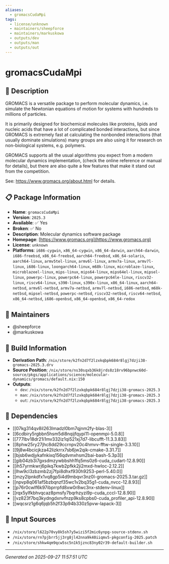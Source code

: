 ```yaml
---
aliases:
  - gromacsCudaMpi
tags:
  - license/unknown
  - maintainers/sheepforce
  - maintainers/markuskowa
  - outputs/dev
  - outputs/man
  - outputs/out
---
```


# gromacsCudaMpi

## 📝 Description

GROMACS is a versatile package to perform molecular dynamics,
i.e. simulate the Newtonian equations of motion for systems
with hundreds to millions of particles.

It is primarily designed for biochemical molecules like
proteins, lipids and nucleic acids that have a lot of
complicated bonded interactions, but since GROMACS is
extremely fast at calculating the nonbonded interactions (that
usually dominate simulations) many groups are also using it
for research on non-biological systems, e.g. polymers.

GROMACS supports all the usual algorithms you expect from a
modern molecular dynamics implementation, (check the online
reference or manual for details), but there are also quite a
few features that make it stand out from the competition.

See: https://www.gromacs.org/about.html for details.


## 📋 Package Information

- **Name**: `gromacsCudaMpi`
- **Version**: `2025.3`
- **Available**: ✅ Yes
- **Broken**: ✅ No
- **Description**: Molecular dynamics software package
- **Homepage**: [https://www.gromacs.org](https://www.gromacs.org)
- **License**: `unknown`
- **Platforms**: `i686-cygwin`, `x86_64-cygwin`, `x86_64-darwin`, `aarch64-darwin`, `i686-freebsd`, `x86_64-freebsd`, `aarch64-freebsd`, `x86_64-solaris`, `aarch64-linux`, `armv5tel-linux`, `armv6l-linux`, `armv7a-linux`, `armv7l-linux`, `i686-linux`, `loongarch64-linux`, `m68k-linux`, `microblaze-linux`, `microblazeel-linux`, `mips-linux`, `mips64-linux`, `mips64el-linux`, `mipsel-linux`, `powerpc-linux`, `powerpc64-linux`, `powerpc64le-linux`, `riscv32-linux`, `riscv64-linux`, `s390-linux`, `s390x-linux`, `x86_64-linux`, `aarch64-netbsd`, `armv6l-netbsd`, `armv7a-netbsd`, `armv7l-netbsd`, `i686-netbsd`, `m68k-netbsd`, `mipsel-netbsd`, `powerpc-netbsd`, `riscv32-netbsd`, `riscv64-netbsd`, `x86_64-netbsd`, `i686-openbsd`, `x86_64-openbsd`, `x86_64-redox`
## 👥 Maintainers

- @sheepforce
- @markuskowa


## 🔧 Build Information

- **Derivation Path**: `/nix/store/k2fn2d7f2lzxkqbpk684r8lgj7dzji38-gromacs-2025.3.drv`
- **Source Position**: `/nix/store/ns30sqxb36k8jrds8z18rv96bpnwc60d-source/pkgs/applications/science/molecular-dynamics/gromacs/default.nix:150`
- **Outputs**:
  - `dev`:  `/nix/store/k2fn2d7f2lzxkqbpk684r8lgj7dzji38-gromacs-2025.3`
  - `man`:  `/nix/store/k2fn2d7f2lzxkqbpk684r8lgj7dzji38-gromacs-2025.3`
  - `out`:  `/nix/store/k2fn2d7f2lzxkqbpk684r8lgj7dzji38-gromacs-2025.3`

## 🔗 Dependencies

- [[07kg314qv8il263lmadzl0bm7qjnm2fy-blas-3]]
- [[6cdbiry5rgbbn5hsm5di8nqijfqypi11-openmpi-5.0.8]]
- [[777lbv18dr21i1mv332iz1qi521xj7d7-libcufft-11.3.3.83]]
- [[8phw25ry27jhc8dd29ccrnpv20c4hmvv-fftw-single-3.3.10]]
- [[9j8w4bcicjkza42lizkrrx7sb6jw2qik-cmake-3.31.7]]
- [[bjsb6wdjykafnkixq156qdvmxhsm2bai-bash-5.3p3]]
- [[gib04zb3i7gxsdmzywbbshh1fq5ms0z6-cuda_cudart-12.8.90]]
- [[ih57yrmkwrj6pikq7kwb2pfkk2ji2mxd-hwloc-2.12.2]]
- [[lhw9cl3zbzmb2zj7fpi8dhxf930h9253-perl-5.40.0]]
- [[mzy2lpnkdfx1vq8gp5i4d9mbqvr3nz0l-gromacs-2025.3.tar.gz]]
- [[npvp8q061af5bzbqnzf35wc1v2bq35g1-cuda_nvcc-12.8.93]]
- [[p76r0cwlf6k97ibprrpfd8xw0r8wc3nx-stdenv-linux]]
- [[rqx5ylfkbhvqcaz8pmsfy7bqrhzyzi9p-cuda_cccl-12.8.90]]
- [[vz823f7bq3kydngdxnvfnzp9ks8cpbs0-cuda_profiler_api-12.8.90]]
- [[wqcsrz1g6q6jqb5h2f33p94b330z5pvw-lapack-3]]

## 📁 Input Sources

- `/nix/store/l622p70vy8k5sh7y5wizi5f2mic6ynpg-source-stdenv.sh`
- `/nix/store/rn7pjbrr5jj3rg8jl42nna9k40iiqmv5-pkgconfig-2025.patch`
- `/nix/store/shkw4qm9qcw5sc5n1k5jznc83ny02r39-default-builder.sh`

---
*Generated on 2025-09-27 11:57:51 UTC*
